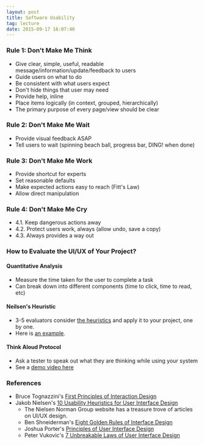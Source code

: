 ```yaml
---
layout: post
title: Software Usability
tag: lecture
date: 2015-09-17 16:07:40
---
```


### Rule 1: Don't Make Me Think

* Give clear, simple, useful, readable message/information/update/feedback to users 
* Guide users on what to do 
* Be consistent with what users expect
* Don't hide things that user may need
* Provide help, inline
* Place items logically (in context, grouped, hierarchically)
* The primary purpose of every page/view should be clear

### Rule 2: Don't Make Me Wait
* Provide visual feedback ASAP
* Tell users to wait (spinning beach ball, progress bar, DING! when done)

### Rule 3: Don't Make Me Work
* Provide shortcut for experts
* Set reasonable defaults
* Make expected actions easy to reach (Fitt's Law)
* Allow direct manipulation

### Rule 4: Don't Make Me Cry
* 4.1. Keep dangerous actions away
* 4.2. Protect users work, always (allow undo, save a copy)
* 4.3. Always provides a way out

### How to Evaluate the UI/UX of Your Project?

#### Quantitative Analysis
* Measure the time taken for the user to complete a task
* Can break down into different components (time to click, time to read, etc)

#### Neilsen's Heuristic 
* 3-5 evaluators consider [the heuristics](http://www.nngroup.com/articles/ten-usability-heuristics/) and apply it to your project, one by one.
* Here is [an example](http://hcibib.org/tcuid/chap-4.html#e6).

#### Think Aloud Protocol 
* Ask a tester to speak out what they are thinking while using your system
* See a [demo video here](http://www.nngroup.com/articles/thinking-aloud-demo-video/)

### References
* Bruce Tognazzini's [First Principles of Interaction Design](http://asktog.com/atc/principles-of-interaction-design/)
* Jakob Nielsen's [10 Usability Heuristics for User Interface Design](http://www.nngroup.com/articles/ten-usability-heuristics/) 
   * The Nielsen Norman Group website has a treasure trove of articles on UI/UX design.
   * Ben Shneiderman's [Eight Golden Rules of Interface Design
   ](https://www.cs.umd.edu/users/ben/goldenrules.html)
   * Joshua Porter's [Principles of User Interface Design](http://bokardo.com/principles-of-user-interface-design/)
   * Peter Vukovic's [7 Unbreakable Laws of User Interface Design](http://99designs.com/designer-blog/2014/01/15/7-unbreakable-laws-of-user-interface-design/)
